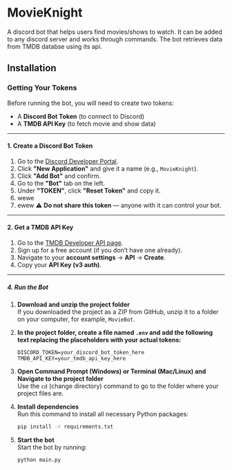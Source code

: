 # MovieKnight 
A discord bot that helps users find movies/shows to watch. It can be added to any discord server and works through commands. The bot retrieves data from TMDB databse using its api.

## Installation

### Getting Your Tokens

Before running the bot, you will need to create two tokens:  
- A **Discord Bot Token** (to connect to Discord)  
- A **TMDB API Key** (to fetch movie and show data)

---

#### 1. Create a Discord Bot Token
1. Go to the [Discord Developer Portal](https://discord.com/developers/applications).
2. Click **"New Application"** and give it a name (e.g., `MovieKnight`).
3. Click **"Add Bot"** and confirm.
4. Go to the **"Bot"** tab on the left.
5. Under **"TOKEN"**, click **"Reset Token"** and copy it.
6. wewe
7. ewew
   ⚠️ **Do not share this token** — anyone with it can control your bot.

---

#### 2. Get a TMDB API Key
1. Go to the [TMDB Developer API page](https://www.themoviedb.org/documentation/api).
2. Sign up for a free account (if you don’t have one already).
3. Navigate to your **account settings** → **API** → **Create**.
4. Copy your **API Key (v3 auth)**.

---

##### 4. Run the Bot
1. **Download and unzip the project folder**  
   If you downloaded the project as a ZIP from GitHub, unzip it to a folder on your computer, for example, `MovieBot`.

2. **In the project folder, create a file named `.env` and add  the following text replacing the placeholders with your actual tokens:**
   ```env
   DISCORD_TOKEN=your_discord_bot_token_here
   TMDB_API_KEY=your_tmdb_api_key_here
   
3. **Open Command Prompt (Windows) or Terminal (Mac/Linux) and Navigate to the project folder**  
   Use the `cd` (change directory) command to go to the folder where your project files are.


4. **Install dependencies**  
   Run this command to install all necessary Python packages:

   ```bash
   pip install -r requirements.txt
5. **Start the bot**  
   Start the bot by running:
   ```bash
   python main.py


